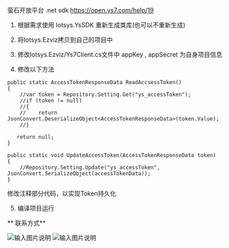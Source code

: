 萤石开放平台 .net sdk
https://open.ys7.com/help/19

1. 根据需求使用 Iotsys.YsSDK 重新生成类库(也可以不重新生成)

2. 将Iotsys.Ezviz拷贝到自己的项目中

3. 修改Iotsys.Ezviz/Ys7Client.cs文件中 appKey , appSecret 为自身项目信息

4. 修改以下方法

```
public static AccessTokenResponseData ReadAccsessToken()
{
    //var token = Repository.Setting.Get("ys_accessToken");
    //if (token != null)
    //{
    //    return JsonConvert.DeserializeObject<AccessTokenResponseData>(token.Value);
    //}

   return null;
}

public static void UpdateAccessToken(AccessTokenResponseData token)
{
    //Repository.Setting.Update("ys_accessToken", JsonConvert.SerializeObject(accessTokenData));
}
```

修改注释部分代码，以实现Token持久化

5. 编译项目运行

 ** 联系方式** 

![输入图片说明](https://images.gitee.com/uploads/images/2022/0106/164720_1a41a6f0_1970137.png "屏幕截图.png")
![输入图片说明](https://images.gitee.com/uploads/images/2022/0106/164728_a64d0838_1970137.png "屏幕截图.png")
